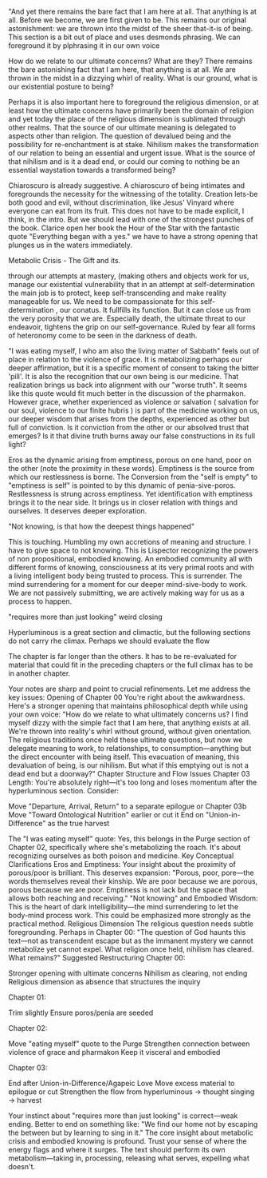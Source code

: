 "And yet there remains the bare fact that I am here at all. That anything is at all. Before we become, we are first given to be. This remains our original astonishment: we are thrown into the midst of the sheer that-it-is of being.
This section is a bit out of place and uses desmonds phrasing. We can foreground it by plphrasing it in our own voice

How do we relate to our ultimate concerns? What are they? There remains the bare astonishing fact that I am here, that anything is at all. We are thrown  in the midst in a dizzying whirl of reality. What is our ground, what is our existential posture to being? 

Perhaps it is also important here to foreground the religious dimension, or at least how the ultimate concerns have primarily been the domain of religion and yet today the place of the religious dimension is sublimated through other realms. That the source of our ultimate meaning is delegated to aspects other than religion. The question of devalued being and the possibility for re-enchantment is at stake. Nihilism makes the transformation of our relation to being an essential and urgent issue. What is the source of that nihilism and is it a dead end, or could our coming to nothing be an essential waystation towards a transformed being? 

Chiaroscuro is already suggestive. A chiaroscuro of being intimates and foregrounds the necessity for the witnessing of the totality. Creation lets-be both good and evil, without discrimination, like Jesus' Vinyard where everyone can eat from its fruit. This does not have to be made explicit, I think, in the intro. But we should lead with one of the strongest punches of the book. Clarice open her book the Hour of the Star with the fantastic quote "Everything began with a yes." we have to have a strong opening that plunges us in the waters immediately. 

Metabolic Crisis - The Gift and its.

through our attempts at mastery, (making others and objects work for us, manage our existential vulnerability that in an attempt at self-determination the main job is to protect, keep self-transcending and make reality manageable for us. We need to be compassionate for this self-determination , our conatus. It fullfills its function. But it can close us from the very porosity that we are. Especially death, the ultimate threat to our endeavoir, tightens the grip on our self-governance. Ruled by fear all forms of heteronomy come to be seen in the darkness of death. 

"I was eating myself, I who am also the living matter of Sabbath" feels out of place in relation to the violence of grace. It is metabolizing perhaps our deeper affirmation, but it is a specific moment of consent to taking the bitter 'pill'. It is also the recognition that our own being is our medicine. That realization brings us back into alignment with our "worse truth". It seems like this quote would fit much better in the discussion of the pharmakon. However grace, whether experienced as violence or salvation ( salvation for our soul, violence to our finite hubris ) is part of the medicine working on us, our deeper wisdom that arises from the depths, experienced as other but full of conviction. Is it conviction from the other or our absolved trust that emerges? Is it that divine truth burns away our false constructions in its full light? 

Eros as the dynamic arising from emptiness, porous on one hand, poor on the other (note the proximity in these words). Emptiness is the source from which our restlessness is borne. The Conversion from the "self is empty" to "emptiness is self" is pointed to by this dynamic of penia-sive-poros. Restlessness is strung across emptiness. Yet identification with emptiness brings it to the near side. It brings us in closer relation with things and ourselves. It deserves deeper exploration. 

"Not knowing, is that how the deepest things happened"

This is touching. Humbling my own accretions of meaning and structure. I have to give space to not knowing. This is Lispector recognizing the powers of non propositional, embodied knowing. An embodied community all with different forms of knowing, consciousness at its very primal roots and with a living intelligent body being trusted to process. This is surrender. The mind surrendering for a moment for our deeper mind-sive-body to work. We are not passively submitting, we are actively making way for us as a process to happen. 

"requires more than just looking" weird closing

Hyperluminous is a great section and climactic, but the following sections do not carry rhe climax. Perhaps we should evaluate the flow

The chapter is far longer than the others. It has to be re-evaluated for material that could fit in the preceding chapters or the full climax has to be in another chapter.

Your notes are sharp and point to crucial refinements. Let me address the key issues:
Opening of Chapter 00
You're right about the awkwardness. Here's a stronger opening that maintains philosophical depth while using your own voice:
"How do we relate to what ultimately concerns us? I find myself dizzy with the simple fact that I am here, that anything exists at all. We're thrown into reality's whirl without ground, without given orientation. The religious traditions once held these ultimate questions, but now we delegate meaning to work, to relationships, to consumption—anything but the direct encounter with being itself. This evacuation of meaning, this devaluation of being, is our nihilism. But what if this emptying out is not a dead end but a doorway?"
Chapter Structure and Flow Issues
Chapter 03 Length: You're absolutely right—it's too long and loses momentum after the hyperluminous section. Consider:

Move "Departure, Arrival, Return" to a separate epilogue or Chapter 03b
Move "Toward Ontological Nutrition" earlier or cut it
End on "Union-in-Difference" as the true harvest

The "I was eating myself" quote: Yes, this belongs in the Purge section of Chapter 02, specifically where she's metabolizing the roach. It's about recognizing ourselves as both poison and medicine.
Key Conceptual Clarifications
Eros and Emptiness: Your insight about the proximity of porous/poor is brilliant. This deserves expansion:
"Porous, poor, pore—the words themselves reveal their kinship. We are poor because we are porous, porous because we are poor. Emptiness is not lack but the space that allows both reaching and receiving."
"Not knowing" and Embodied Wisdom: This is the heart of dark intelligibility—the mind surrendering to let the body-mind process work. This could be emphasized more strongly as the practical method.
Religious Dimension
The religious question needs subtle foregrounding. Perhaps in Chapter 00:
"The question of God haunts this text—not as transcendent escape but as the immanent mystery we cannot metabolize yet cannot expel. What religion once held, nihilism has cleared. What remains?"
Suggested Restructuring
Chapter 00:

Stronger opening with ultimate concerns
Nihilism as clearing, not ending
Religious dimension as absence that structures the inquiry

Chapter 01:

Trim slightly
Ensure poros/penia are seeded

Chapter 02:

Move "eating myself" quote to the Purge
Strengthen connection between violence of grace and pharmakon
Keep it visceral and embodied

Chapter 03:

End after Union-in-Difference/Agapeic Love
Move excess material to epilogue or cut
Strengthen the flow from hyperluminous → thought singing → harvest

Your instinct about "requires more than just looking" is correct—weak ending. Better to end on something like: "We find our home not by escaping the between but by learning to sing in it."
The core insight about metabolic crisis and embodied knowing is profound. Trust your sense of where the energy flags and where it surges. The text should perform its own metabolism—taking in, processing, releasing what serves, expelling what doesn't.



